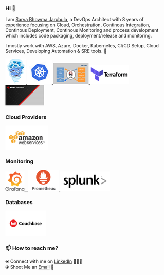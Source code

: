 ### Hi 👋                    

I am [Sarva Bhowma Jarubula](https://www.linkedin.com/in/sarva-bhowma-jarubula/), a DevOps Architect with 8 years of experience focusing on Cloud, Orchestration, Continous Integration, Continous Deployment, Continous Monitoring and process development which includes code packaging, deployment/release and monitoring.

I mostly work with AWS, Azure, Docker, Kubernetes, CI/CD Setup, Cloud Services, Developing Automation & SRE tools. 🚀


<p float="left">
    <a href="https://www.docker.com/" target="_blank" >
    <img src="https://github.com/Sarvabhowma1995/Sarvabhowma1995/blob/main/assets/docker.gif" height="80" /> 
  </a>
  <a href="https://kubernetes.io/" target="_blank" >
    <img src="https://github.com/Sarvabhowma1995/Sarvabhowma1995/blob/main/assets/k8s.gif"  height="75" />
  </a>
  <a href="https://www.jenkins.io/" target="_blank" >
    <img src="https://github.com/Sarvabhowma1995/Sarvabhowma1995/blob/main/assets/cicd.gif"  height="65" />
  </a>
  <a href="https://www.terraform.io/" target="_blank" >
    <img src="https://github.com/Sarvabhowma1995/Sarvabhowma1995/blob/main/assets/terraform.gif" width="120" />
  </a>
  <a href="https://www.ansible.com/" target="_blank" >
    <img src="https://github.com/Sarvabhowma1995/Sarvabhowma1995/blob/main/assets/ansible.gif" width="120" />
  </a>

 </p>
  
### Cloud Providers
  
 <p float="left">
  <a href="https://aws.amazon.com/" target="_blank" >
    <img src="https://github.com/Sarvabhowma1995/Sarvabhowma1995/blob/main/assets/aws.gif"  height="75" />
  </a>
 </p>
  
### Monitoring
  
 <p float="left">
  <a href="https://grafana.com/" target="_blank" >
    <img src="https://github.com/Sarvabhowma1995/Sarvabhowma1995/blob/main/assets/grafana.gif" height="60" />&nbsp;&nbsp;
  </a>
  <a href="https://prometheus.io/" target="_blank" >
    <img src="https://github.com/Sarvabhowma1995/Sarvabhowma1995/blob/main/assets/prometheus.gif" height="65" />
  </a>
  <a href="https://www.splunk.com/" target="_blank" >
    <img src="https://github.com/Sarvabhowma1995/Sarvabhowma1995/blob/main/assets/splunk.png" height="60" />
  </a>
</p>

### Databases
  
 <p float="left">
  <a href="https://www.couchbase.com/" target="_blank" >
    <img src="https://github.com/Sarvabhowma1995/Sarvabhowma1995/blob/main/assets/cb.png" height="80" />
  </a>
</p>

### 📫 How to reach me? 


  ⦿ Connect with me on [LinkedIn](https://www.linkedin.com/in/sarva-bhowma-jarubula/) 👨🏻‍💻 <br>
  ⦿ Shoot Me an [Email](mailto:jsarvabhowma1@gmail.com) 💌 <br>
